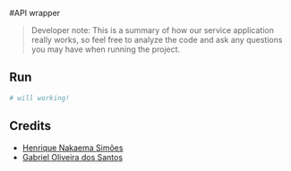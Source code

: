 #API wrapper

> Developer note: This is a summary of how our service application really works, so feel free to analyze the code and ask any questions you may have when running the project.

## Run

```bash
# will working!
```

## Credits

- [Henrique Nakaema Simões](https://github.com/linknaka)
- [Gabriel Oliveira dos Santos](https://github.com/polabiel)
